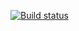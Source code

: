 [![Build status](https://ci.appveyor.com/api/projects/status/kl8mp43nt5ro5mj0?svg=true)](https://ci.appveyor.com/project/dmitry089/patterns-1)
